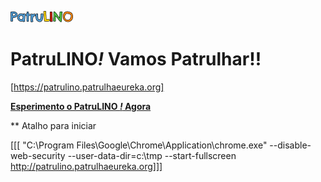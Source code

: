 ![Snap! Logo](src/snap_logo_sm.png)
# PatruLINO<em>!</em> Vamos Patrulhar!!

[https://patrulino.patrulhaeureka.org]

**[Esperimento o PatruLINO <em>!</em> Agora](https://patrulino.patrulhaeureka.org)**

** Atalho para iniciar 

[[[ "C:\Program Files\Google\Chrome\Application\chrome.exe" --disable-web-security --user-data-dir=c:\tmp --start-fullscreen http://patrulino.patrulhaeureka.org]]]
